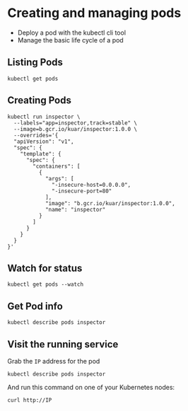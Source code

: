 # Creating and managing pods

* Deploy a pod with the kubectl cli tool
* Manage the basic life cycle of a pod

## Listing Pods

```
kubectl get pods
```

## Creating Pods

```
kubectl run inspector \
  --labels="app=inspector,track=stable" \
  --image=b.gcr.io/kuar/inspector:1.0.0 \
  --overrides='{
  "apiVersion": "v1",
  "spec": {
    "template": {
      "spec": {
        "containers": [
          {
            "args": [
              "-insecure-host=0.0.0.0",
              "-insecure-port=80"
            ],
            "image": "b.gcr.io/kuar/inspector:1.0.0",
            "name": "inspector"
          }
        ]
      }
    }
  }
}'
```

## Watch for status

```
kubectl get pods --watch
```

## Get Pod info

```
kubectl describe pods inspector
```

## Visit the running service

Grab the `IP` address for the pod

```
kubectl describe pods inspector
```

And run this command on one of your Kubernetes nodes:

```
curl http://IP
```
